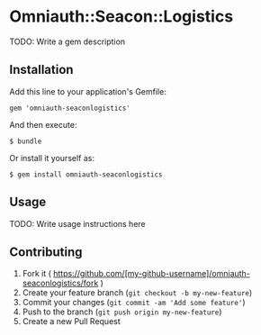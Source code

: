 # Omniauth::Seacon::Logistics

TODO: Write a gem description

## Installation

Add this line to your application's Gemfile:

    gem 'omniauth-seaconlogistics'

And then execute:

    $ bundle

Or install it yourself as:

    $ gem install omniauth-seaconlogistics

## Usage

TODO: Write usage instructions here

## Contributing

1. Fork it ( https://github.com/[my-github-username]/omniauth-seaconlogistics/fork )
2. Create your feature branch (`git checkout -b my-new-feature`)
3. Commit your changes (`git commit -am 'Add some feature'`)
4. Push to the branch (`git push origin my-new-feature`)
5. Create a new Pull Request
